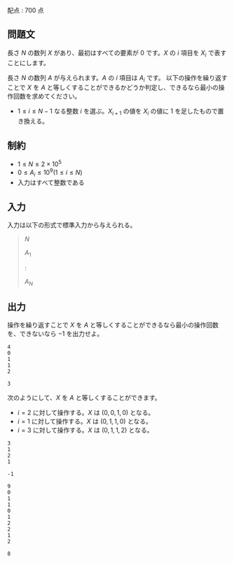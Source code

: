 配点 : $700$ 点

## 問題文

長さ $N$ の数列 $X$ があり、最初はすべての要素が $0$ です。$X$ の $i$ 項目を $X_i$ で表すことにします。

長さ $N$ の数列 $A$ が与えられます。$A$ の $i$ 項目は $A_i$ です。
以下の操作を繰り返すことで $X$ を $A$ と等しくすることができるかどうか判定し、できるなら最小の操作回数を求めてください。

- $1\leq i\leq N-1$ なる整数 $i$ を選ぶ。$X_{i+1}$ の値を $X_i$ の値に $1$ を足したもので置き換える。

## 制約

- $1 \leq N \leq 2 \times 10^5$
- $0 \leq A_i \leq 10^9(1\leq i\leq N)$
- 入力はすべて整数である

## 入力

入力は以下の形式で標準入力から与えられる。

> $N$
> 
> $A_1$
> 
> $:$
> 
> $A_N$

## 出力

操作を繰り返すことで $X$ を $A$ と等しくすることができるなら最小の操作回数を、できないなら $-1$ を出力せよ。

```input1
4
0
1
1
2
```

```output1
3
```

次のようにして、$X$ を $A$ と等しくすることができます。

- $i=2$ に対して操作する。$X$ は $(0,0,1,0)$ となる。
- $i=1$ に対して操作する。$X$ は $(0,1,1,0)$ となる。
- $i=3$ に対して操作する。$X$ は $(0,1,1,2)$ となる。

```input2
3
1
2
1
```

```output2
-1
```

```input3
9
0
1
1
0
1
2
2
1
2
```

```output3
8
```